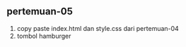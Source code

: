 ﻿## pertemuan-05
<ol>
<li>copy paste index.html dan style.css dari pertemuan-04</li>
<li>tombol hamburger</li>
</ol>